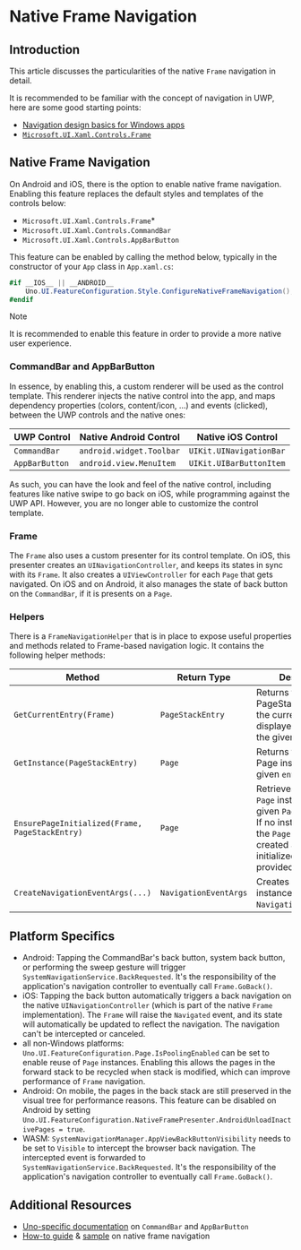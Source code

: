 # Native Frame Navigation

## Introduction
This article discusses the particularities of the native `Frame` navigation in detail.

It is recommended to be familiar with the concept of navigation in UWP, here are some good starting points:
- [Navigation design basics for Windows apps](https://docs.microsoft.com/en-us/windows/uwp/design/basics/navigation-basics)
- [`Microsoft.UI.Xaml.Controls.Frame`](https://docs.microsoft.com/en-us/uwp/api/Microsoft.UI.Xaml.Controls.Frame)

## Native Frame Navigation
On Android and iOS, there is the option to enable native frame navigation. Enabling this feature replaces the default styles and templates of the controls below:
- `Microsoft.UI.Xaml.Controls.Frame`<superscript>*</superscript>
- `Microsoft.UI.Xaml.Controls.CommandBar`
- `Microsoft.UI.Xaml.Controls.AppBarButton`

This feature can be enabled by calling the method below, typically in the constructor of your `App` class in `App.xaml.cs`:
```cs
#if __IOS__ || __ANDROID__
    Uno.UI.FeatureConfiguration.Style.ConfigureNativeFrameNavigation();
#endif
```
> [!NOTE]
> It is recommended to enable this feature in order to provide a more native user experience.

### CommandBar and AppBarButton
In essence, by enabling this, a custom renderer will be used as the control template. This renderer injects the native control into the app, and maps dependency properties (colors, content/icon, ...) and events (clicked), between the UWP controls and the native ones:

UWP Control|Native Android Control|Native iOS Control
-|-|-
`CommandBar`|`android.widget.Toolbar`|`UIKit.UINavigationBar`
`AppBarButton`|`android.view.MenuItem`|`UIKit.UIBarButtonItem`

As such, you can have the look and feel of the native control, including features like native swipe to go back on iOS, while programming against the UWP API. However, you are no longer able to customize the control template.

### Frame
The `Frame` also uses a custom presenter for its control template.
On iOS, this presenter creates an `UINavigationController`, and keeps its states in sync with its `Frame`. It also creates a `UIViewController` for each `Page` that gets navigated.
On iOS and on Android, it also manages the state of back button on the `CommandBar`, if it is presents on a `Page`.

### Helpers
There is a `FrameNavigationHelper` that is in place to expose useful properties and methods related to Frame-based navigation logic. It contains the following helper methods:

Method|Return Type|Description
-|-|-
`GetCurrentEntry(Frame)`|`PageStackEntry`|Returns the PageStackEntry for the currently displayed Page within the given `frame`
`GetInstance(PageStackEntry)`|`Page`|Returns the actual Page instance of the given `entry`
`EnsurePageInitialized(Frame, PageStackEntry)`|`Page`|Retrieves the current `Page` instance of the given `PageStackEntry`. If no instance exists, the `Page` will be created and properly initialized to the provided `Frame`
`CreateNavigationEventArgs(...)`|`NavigationEventArgs`|Creates a new instance of `NavigationEventArgs`/>

## Platform Specifics
- Android: Tapping the CommandBar's back button, system back button, or performing the sweep gesture will trigger `SystemNavigationService.BackRequested`. It's the responsibility of the application's navigation controller to eventually call `Frame.GoBack()`.
- iOS: Tapping the back button automatically triggers a back navigation on the native `UINavigationController` (which is part of the native `Frame` implementation). The `Frame` will raise the `Navigated` event, and its state will automatically be updated to reflect the navigation. The navigation can't be intercepted or canceled.
- all non-Windows platforms: `Uno.UI.FeatureConfiguration.Page.IsPoolingEnabled` can be set to enable reuse of `Page` instances. Enabling this allows the pages in the forward stack to be recycled when stack is modified, which can improve performance of `Frame` navigation.
- Android: On mobile, the pages in the back stack are still preserved in the visual tree for performance reasons. This feature can be disabled on Android by setting `Uno.UI.FeatureConfiguration.NativeFramePresenter.AndroidUnloadInactivePages = true`.
- WASM: `SystemNavigationManager.AppViewBackButtonVisibility` needs to be set to `Visible` to intercept the browser back navigation. The intercepted event is forwarded to `SystemNavigationService.BackRequested`. It's the responsibility of the application's navigation controller to eventually call `Frame.GoBack()`.

## Additional Resources
- [Uno-specific documentation](../controls/CommandBar.md) on `CommandBar` and `AppBarButton`
- [How-to guide](../guides/native-frame-nav-tutorial.md) & [sample](https://github.com/unoplatform/Uno.Samples/tree/master/UI/NativeFrameNav) on native frame navigation
